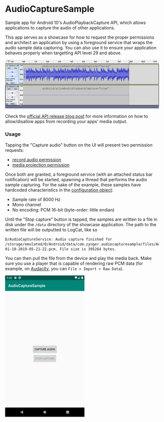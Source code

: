 # AudioCaptureSample

Sample app for Android 10's AudioPlaybackCapture API, which allows applications to capture the audio of other applications.

This app serves as a showcase for how to request the proper permissions and architect an application by using a foreground service that wraps the audio sample data capturing. You can also use it to ensure your application behaves properly when targetting API level 29 and above.

![Attribute setting effect](docs/audio_waves.png)

Check the [official API release blog post](https://android-developers.googleblog.com/2019/07/capturing-audio-in-android-q.html) for more information on how to allow/disallow apps from recording your apps' media output.

### Usage

Tapping the "Capture audio" button on the UI will present two permission requests:
 - [record audio permission](https://developer.android.com/reference/android/Manifest.permission#RECORD_AUDIO)
 - [media projection permission](https://developer.android.com/reference/android/media/projection/MediaProjectionManager#createScreenCaptureIntent())

Once both are granted, a foreground service (with an attached status bar notification) will be started, spawning a thread that performs the audio sample capturing. For the sake of the example, these samples have hardcoded characteristics in the [configuration object](https://github.com/julioz/AudioCaptureSample/blob/master/app/src/main/java/com/zynger/audiocapturesample/AudioCaptureService.kt#L91-L95):
 - Sample rate of 8000 Hz
 - Mono channel
 - No encoding: PCM 16-bit (byte-order: little endian)

Until the "Stop capture" button is tapped, the samples are written to a file in disk under the `/data` directory of the showcase application. The path to the written file will be outputted to LogCat, like so
```
D/AudioCaptureService: Audio capture finished for /storage/emulated/0/Android/data/com.zynger.audiocapturesample/files/AudioCaptures/Capture-01-10-2019-05-21-22.pcm. File size is 395264 bytes.
```

You can then pull the file from the device and play the media back. Make sure you use a player that is capable of rendering raw PCM data (for example, on [Audacity](https://www.audacityteam.org/download/), you can `File > Import > Raw Data`).

<img src="./docs/app_screenshot.png" width=260px />
